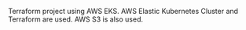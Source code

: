 Terraform project using AWS EKS. 
AWS Elastic Kubernetes Cluster and Terraform are used. 
AWS S3 is also used.
